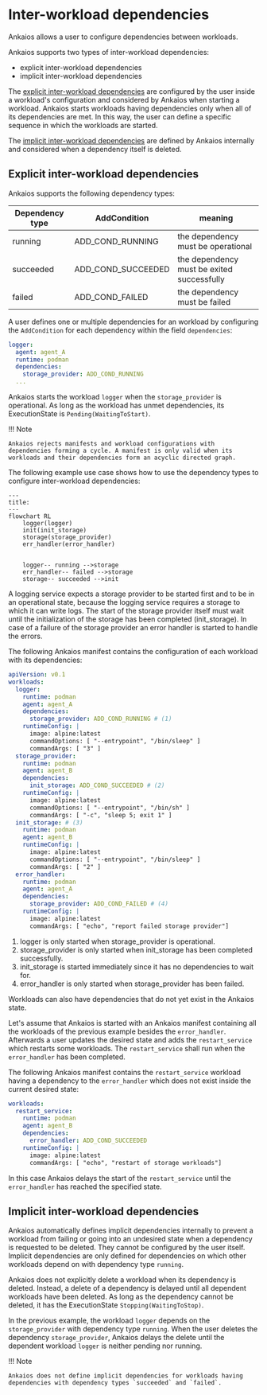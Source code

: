 
# Inter-workload dependencies

Ankaios allows a user to configure dependencies between workloads.

Ankaios supports two types of inter-workload dependencies:

- explicit inter-workload dependencies
- implicit inter-workload dependencies

The [explicit inter-workload dependencies](#explicit-inter-workload-dependencies) are configured by the user inside a workload's configuration and considered by Ankaios when starting a workload. Ankaios starts workloads having dependencies only when all of its dependencies are met. In this way, the user can define a specific sequence in which the workloads are started.

The [implicit inter-workload dependencies](#implicit-inter-workload-dependencies) are defined by Ankaios internally and considered when a dependency itself is deleted.

## Explicit inter-workload dependencies

Ankaios supports the following dependency types:

| Dependency type |  AddCondition         | meaning                                       |
| --------------- | --------------------- | --------------------------------------------- |
| running         | ADD_COND_RUNNING      | the dependency must be operational            |
| succeeded       | ADD_COND_SUCCEEDED    | the dependency must be exited successfully    |
| failed          | ADD_COND_FAILED       | the dependency must be failed                 |

A user defines one or multiple dependencies for an workload by configuring the `AddCondition` for each dependency within the field `dependencies`:

```yaml
logger:
  agent: agent_A
  runtime: podman
  dependencies:
    storage_provider: ADD_COND_RUNNING
  ...
```

Ankaios starts the workload `logger` when the `storage_provider` is operational. As long as the workload has unmet dependencies, its ExecutionState is `Pending(WaitingToStart)`.

!!! Note

    Ankaios rejects manifests and workload configurations with dependencies forming a cycle. A manifest is only valid when its workloads and their dependencies form an acyclic directed graph.

The following example use case shows how to use the dependency types to configure inter-workload dependencies:

```mermaid
---
title:
---
flowchart RL
    logger(logger)
    init(init_storage)
    storage(storage_provider)
    err_handler(error_handler)


    logger-- running -->storage
    err_handler-- failed -->storage
    storage-- succeeded -->init
```

A logging service expects a storage provider to be started first and to be in an operational state, because the logging service requires a storage to which it can write logs. The start of the storage provider itself must wait until the initialization of the storage has been completed (init_storage). In case of a failure of the storage provider an error handler is started to handle the errors.

The following Ankaios manifest contains the configuration of each workload with its dependencies:

```yaml linenums="1" hl_lines="6 7 15 16 31 32"
apiVersion: v0.1
workloads:
  logger:
    runtime: podman
    agent: agent_A
    dependencies:
      storage_provider: ADD_COND_RUNNING # (1)
    runtimeConfig: |
      image: alpine:latest
      commandOptions: [ "--entrypoint", "/bin/sleep" ]
      commandArgs: [ "3" ]
  storage_provider:
    runtime: podman
    agent: agent_B
    dependencies:
      init_storage: ADD_COND_SUCCEEDED # (2)
    runtimeConfig: |
      image: alpine:latest
      commandOptions: [ "--entrypoint", "/bin/sh" ]
      commandArgs: [ "-c", "sleep 5; exit 1" ]
  init_storage: # (3)
    runtime: podman
    agent: agent_B
    runtimeConfig: |
      image: alpine:latest
      commandOptions: [ "--entrypoint", "/bin/sleep" ]
      commandArgs: [ "2" ]
  error_handler:
    runtime: podman
    agent: agent_A
    dependencies:
      storage_provider: ADD_COND_FAILED # (4)
    runtimeConfig: |
      image: alpine:latest
      commandArgs: [ "echo", "report failed storage provider"]
```

1. logger is only started when storage_provider is operational.
2. storage_provider is only started when init_storage has been completed successfully.
3. init_storage is started immediately since it has no dependencies to wait for.
4. error_handler is only started when storage_provider has been failed.

Workloads can also have dependencies that do not yet exist in the Ankaios state.

Let's assume that Ankaios is started with an Ankaios manifest containing all the workloads of the previous example besides the `error_handler`. Afterwards a user updates the desired state and adds the `restart_service` which restarts some workloads. The `restart_service` shall run when the `error_handler` has been completed.

The following Ankaios manifest contains the `restart_service` workload having a dependency to the `error_handler` which does not exist inside the current desired state:

```yaml
workloads:
  restart_service:
    runtime: podman
    agent: agent_B
    dependencies:
      error_handler: ADD_COND_SUCCEEDED
    runtimeConfig: |
      image: alpine:latest
      commandArgs: [ "echo", "restart of storage workloads"]
```

In this case Ankaios delays the start of the `restart_service` until the `error_handler` has reached the specified state.

## Implicit inter-workload dependencies

Ankaios automatically defines implicit dependencies internally to prevent a workload from failing or going into an undesired state when a dependency is requested to be deleted. They cannot be configured by the user itself. Implicit dependencies are only defined for dependencies on which other workloads depend on with dependency type `running`.

Ankaios does not explicitly delete a workload when its dependency is deleted. Instead, a delete of a dependency is delayed until all dependent workloads have been deleted. As long as the dependency cannot be deleted, it has the ExecutionState `Stopping(WaitingToStop)`.

In the previous example, the workload `logger` depends on the `storage_provider` with dependency type `running`. When the user deletes the dependency `storage_provider`, Ankaios delays the delete until the dependent workload `logger` is neither pending nor running.

!!! Note

    Ankaios does not define implicit dependencies for workloads having dependencies with dependency types `succeeded` and `failed`.
